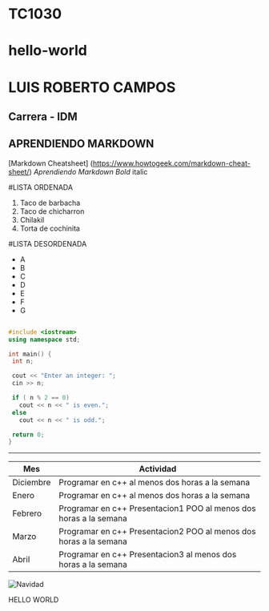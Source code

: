 # TC1030
# hello-world

# LUIS ROBERTO CAMPOS
## Carrera - IDM
## APRENDIENDO MARKDOWN

[Markdown Cheatsheet] (https://www.howtogeek.com/markdown-cheat-sheet/)
*Aprendiendo Markdown Bold*
italic

#LISTA ORDENADA
1. Taco de barbacha
2. Taco de chicharron
3. Chilakil
4. Torta de cochinita

#LISTA DESORDENADA
- A
- B
- C
- D
- E
- F
- G

 ```c++

#include <iostream>
using namespace std;

int main() {
  int n;

  cout << "Enter an integer: ";
  cin >> n;

  if ( n % 2 == 0)
    cout << n << " is even.";
  else
    cout << n << " is odd.";

  return 0;
}


```

---
| Mes | Actividad |
| ----------- | ----------- |
| Diciembre | Programar en c++ al menos dos horas a la semana |
| Enero | Programar en c++ al menos dos horas a la semana |
| Febrero | Programar en c++ Presentacion1 POO al menos dos horas a la semana |
| Marzo | Programar en c++  Presentacion2 POO al menos dos horas a la semana |
| Abril | Programar en c++ Presentacion3 al menos dos horas a la semana |

![Navidad](https://www.usatoday.com/gcdn/presto/2019/12/23/USAT/9cef9434-8886-4160-a374-e462ecf73019-Screen_Shot_2019-12-23_at_2.27.59_PM.jpg?crop=2184,1229,x118,y0&width=2184&height=1229&format=pjpg&auto=webp)



HELLO WORLD
